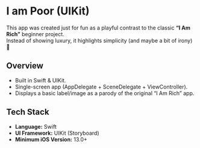 # I am Poor (UIKit)

This app was created just for fun as a playful contrast to the classic **“I Am Rich”** beginner project.  
Instead of showing luxury, it highlights simplicity (and maybe a bit of irony) 💸

## Overview
- Built in Swift & UIKit.  
- Single-screen app (AppDelegate + SceneDelegate + ViewController).  
- Displays a basic label/image as a parody of the original “I Am Rich” app.  

## Tech Stack
- **Language:** Swift  
- **UI Framework:** UIKit (Storyboard)  
- **Minimum iOS Version:** 13.0+  
